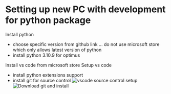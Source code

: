 # Setting up new PC with development for python package

Install python
- choose specific version from github link ... do not use microsoft store which only allows latest version of python
- install python 3.10.9 for optimus

Install vs code from microsoft store
Setup vs code
- install python extensions support
- install git for source control
![vscode source control setup](https://github.com/ray-oh/tutorialGitHub/assets/115925194/1ef5932f-cdfd-4c40-8d7c-301377eee98f)
![Download git and install](https://github.com/ray-oh/tutorialGitHub/assets/115925194/f0071744-d465-4388-a5de-91a26467f3af)


